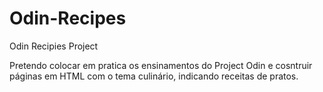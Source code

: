 # Odin-Recipes
Odin Recipies Project

Pretendo colocar em pratica os ensinamentos do Project Odin e cosntruir páginas em HTML com o tema culinário, indicando receitas de pratos. 